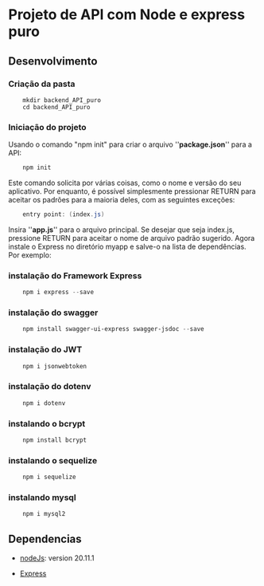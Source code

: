 # Projeto de API com Node e express puro

## Desenvolvimento

### Criação da pasta
```powershel
    mkdir backend_API_puro
    cd backend_API_puro
```
### Iniciação do projeto
Usando o comando "npm init" para criar o arquivo ''**package.json**'' para a API:
```powershell
    npm init
```
Este comando solicita por várias coisas, como o nome e versão do seu aplicativo. Por enquanto, é possível simplesmente pressionar RETURN para aceitar os padrões para a maioria deles, com as seguintes exceções:
```powershell
    entry point: (index.js)
```
Insira ''**app.js**'' para o arquivo principal. Se desejar que seja index.js, pressione RETURN para aceitar o nome de arquivo padrão sugerido.
Agora instale o Express no diretório myapp e salve-o na lista de dependências. Por exemplo:

### instalação do Framework Express
```powershell
    npm i express --save
```
### instalação do swagger
```powershell
    npm install swagger-ui-express swagger-jsdoc --save
```
### instalação do JWT
```powershell
    npm i jsonwebtoken
```
### instalação do dotenv
```powershell
    npm i dotenv
```
### instalando o bcrypt
```powershell
    npm install bcrypt
```

### instalando o sequelize
```powershell
    npm i sequelize
```

### instalando mysql
```powershell
    npm i mysql2
```


## Dependencias

* [nodeJs](https://nodejs.org/en/download): version 20.11.1

* [Express](https://expressjs.com/pt-br/)
